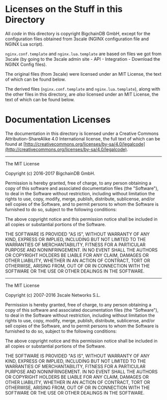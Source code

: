 # Licenses on the Stuff in this Directory

All _code_ in this directory is copyright BigchainDB GmbH,
except for the configuration files obtained from 3scale (NGINX configuration
file and NGINX Lua script).

`nginx.conf.template` and `nginx.lua.template` are based on files we got from
3scale (by going to the 3scale admin site - API - Integration - Download
the NGINX Config files).

The original files (from 3scale) were licensed under an MIT License,
the text of which can be found below.

The derived files (`nginx.conf.template` and `nginx.lua.template`), along with
the other files in this directory, are _also_ licensed under an MIT License,
the text of which can be found below.


# Documentation Licenses

The documentation in this directory is licensed under a Creative Commons Attribution-ShareAlike
4.0 International license, the full text of which can be found at 
[http://creativecommons.org/licenses/by-sa/4.0/legalcode](http://creativecommons.org/licenses/by-sa/4.0/legalcode).


<hr>

The MIT License

Copyright (c) 2016-2017 BigchainDB GmbH.

Permission is hereby granted, free of charge, to any person obtaining a copy
of this software and associated documentation files (the "Software"), to deal
in the Software without restriction, including without limitation the rights
to use, copy, modify, merge, publish, distribute, sublicense, and/or sell
copies of the Software, and to permit persons to whom the Software is
furnished to do so, subject to the following conditions:

The above copyright notice and this permission notice shall be included in
all copies or substantial portions of the Software.

THE SOFTWARE IS PROVIDED "AS IS", WITHOUT WARRANTY OF ANY KIND, EXPRESS OR
IMPLIED, INCLUDING BUT NOT LIMITED TO THE WARRANTIES OF MERCHANTABILITY,
FITNESS FOR A PARTICULAR PURPOSE AND NONINFRINGEMENT. IN NO EVENT SHALL THE
AUTHORS OR COPYRIGHT HOLDERS BE LIABLE FOR ANY CLAIM, DAMAGES OR OTHER
LIABILITY, WHETHER IN AN ACTION OF CONTRACT, TORT OR OTHERWISE, ARISING FROM,
OUT OF OR IN CONNECTION WITH THE SOFTWARE OR THE USE OR OTHER DEALINGS IN
THE SOFTWARE.


<hr>

The MIT License

Copyright (c) 2007-2016 3scale Networks S.L.

Permission is hereby granted, free of charge, to any person obtaining a copy
of this software and associated documentation files (the "Software"), to deal
in the Software without restriction, including without limitation the rights
to use, copy, modify, merge, publish, distribute, sublicense, and/or sell
copies of the Software, and to permit persons to whom the Software is
furnished to do so, subject to the following conditions:

The above copyright notice and this permission notice shall be included in
all copies or substantial portions of the Software.

THE SOFTWARE IS PROVIDED "AS IS", WITHOUT WARRANTY OF ANY KIND, EXPRESS OR
IMPLIED, INCLUDING BUT NOT LIMITED TO THE WARRANTIES OF MERCHANTABILITY,
FITNESS FOR A PARTICULAR PURPOSE AND NONINFRINGEMENT. IN NO EVENT SHALL THE
AUTHORS OR COPYRIGHT HOLDERS BE LIABLE FOR ANY CLAIM, DAMAGES OR OTHER
LIABILITY, WHETHER IN AN ACTION OF CONTRACT, TORT OR OTHERWISE, ARISING FROM,
OUT OF OR IN CONNECTION WITH THE SOFTWARE OR THE USE OR OTHER DEALINGS IN
THE SOFTWARE.

